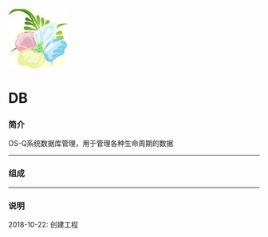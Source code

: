 ﻿[![sites](docs/os-q.png)](http://www.os-q.com)

# DB

### 简介

OS-Q系统数据库管理，用于管理各种生命周期的数据

---

### 组成



---

### 说明

2018-10-22: 创建工程

